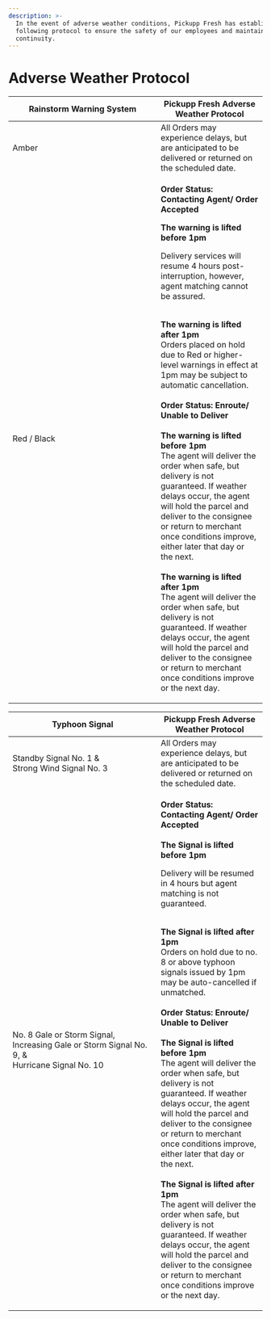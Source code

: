 ```yaml
---
description: >-
  In the event of adverse weather conditions, Pickupp Fresh has established the
  following protocol to ensure the safety of our employees and maintain service
  continuity.
---
```


# Adverse Weather Protocol

<table><thead><tr><th width="278">Rainstorm Warning System</th><th>Pickupp Fresh Adverse Weather Protocol</th></tr></thead><tbody><tr><td>Amber </td><td>All Orders may experience delays, but are anticipated to be delivered or returned on the scheduled date.</td></tr><tr><td>Red / Black</td><td><p><strong>Order Status: Contacting Agent/ Order Accepted</strong><br></p><p><strong>The warning is lifted before 1pm</strong></p><p>Delivery services will resume 4 hours post-interruption, however, agent matching cannot be assured.</p><p><br><strong>The warning is lifted after 1pm</strong><br>Orders placed on hold due to Red or higher-level warnings in effect at 1pm may be subject to automatic cancellation.<br><br><strong>Order Status: Enroute/ Unable to Deliver</strong><br><br><strong>The warning is lifted before 1pm</strong><br>The agent will deliver the order when safe, but delivery is not guaranteed. If weather delays occur, the agent will hold the parcel and deliver to the consignee or return to merchant once conditions improve, either later that day or the next.<br><br><strong>The warning is lifted after 1pm</strong><br>The agent will deliver the order when safe, but delivery is not guaranteed. If weather delays occur, the agent will hold the parcel and deliver to the consignee or return to merchant once conditions improve or the next day.</p></td></tr></tbody></table>



<table><thead><tr><th width="278">Typhoon Signal</th><th>Pickupp Fresh Adverse Weather Protocol</th></tr></thead><tbody><tr><td>Standby Signal No. 1 &#x26; <br>Strong Wind Signal No. 3</td><td>All Orders may experience delays, but are anticipated to be delivered or returned on the scheduled date.</td></tr><tr><td>No. 8 Gale or Storm Signal, <br>Increasing Gale or Storm Signal No. 9, &#x26;<br>Hurricane Signal No. 10<br></td><td><p><strong>Order Status: Contacting Agent/ Order Accepted</strong><br><br><strong>The Signal is lifted before 1pm</strong></p><p>Delivery will be resumed in 4 hours but agent matching is not guaranteed.</p><p><br><strong>The Signal is lifted after 1pm</strong><br>Orders on hold due to no. 8 or above typhoon signals issued by 1pm may be auto-cancelled if unmatched.<br><br><strong>Order Status: Enroute/ Unable to Deliver</strong><br><br><strong>The Signal is lifted before 1pm</strong><br>The agent will deliver the order when safe, but delivery is not guaranteed. If weather delays occur, the agent will hold the parcel and deliver to the consignee or return to merchant once conditions improve, either later that day or the next.<br><br><strong>The Signal is lifted after 1pm</strong><br>The agent will deliver the order when safe, but delivery is not guaranteed. If weather delays occur, the agent will hold the parcel and deliver to the consignee or return to merchant once conditions improve or the next day.</p></td></tr></tbody></table>

